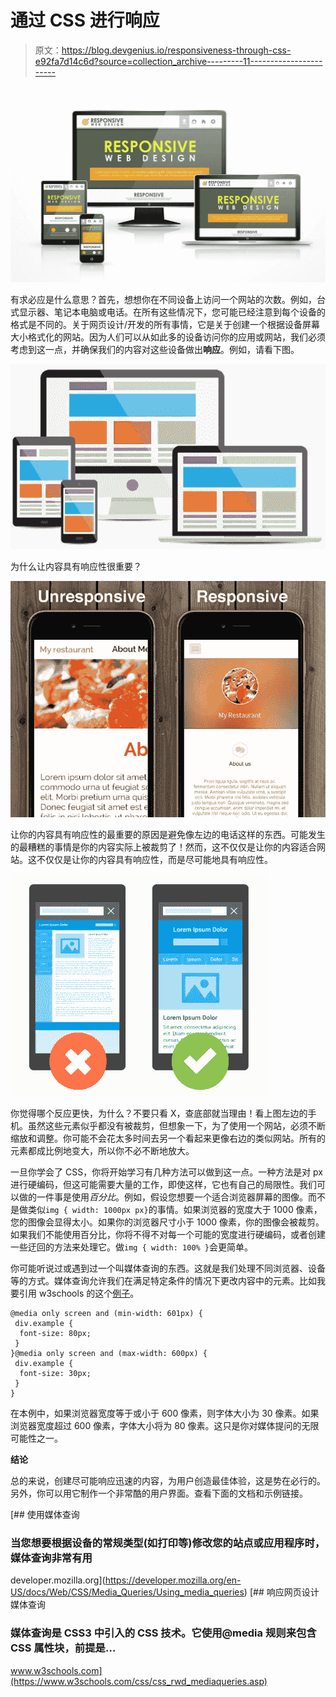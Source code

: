 # 通过 CSS 进行响应

> 原文：<https://blog.devgenius.io/responsiveness-through-css-e92fa7d14c6d?source=collection_archive---------11----------------------->

![](img/3d98d1c2cc05dfa49af9d630ffee1ba4.png)

有求必应是什么意思？首先，想想你在不同设备上访问一个网站的次数。例如，台式显示器、笔记本电脑或电话。在所有这些情况下，您可能已经注意到每个设备的格式是不同的。关于网页设计/开发的所有事情，它是关于创建一个根据设备屏幕大小格式化的网站。因为人们可以从如此多的设备访问你的应用或网站，我们必须考虑到这一点，并确保我们的内容对这些设备做出**响应**。例如，请看下图。

![](img/4af5b1966561bee0f5fccb3198ed6cb6.png)

为什么让内容具有响应性很重要？

![](img/831a6ee5499b2518efcece27780137fc.png)

让你的内容具有响应性的最重要的原因是避免像左边的电话这样的东西。可能发生的最糟糕的事情是你的内容实际上被裁剪了！然而，这不仅仅是让你的内容适合网站。这不仅仅是让你的内容具有响应性，而是尽可能地具有响应性。

![](img/ccaf00e2d14ed87d9fde863fb60b069f.png)

你觉得哪个反应更快，为什么？不要只看 X，查底部就当理由！看上图左边的手机。虽然这些元素似乎都没有被裁剪，但想象一下，为了使用一个网站，必须不断缩放和调整。你可能不会花太多时间去另一个看起来更像右边的类似网站。所有的元素都成比例地变大，所以你不必不断地放大。

一旦你学会了 CSS，你将开始学习有几种方法可以做到这一点。一种方法是对 px 进行硬编码，但这可能需要大量的工作，即使这样，它也有自己的局限性。我们可以做的一件事是使用*百分比*。例如，假设您想要一个适合浏览器屏幕的图像。而不是做类似`img { width: 1000px px}`的事情。如果浏览器的宽度大于 1000 像素，您的图像会显得太小。如果你的浏览器尺寸小于 1000 像素，你的图像会被裁剪。如果我们不能使用百分比，你将不得不对每一个可能的宽度进行硬编码，或者创建一些迂回的方法来处理它。做`img { width: 100% }`会更简单。

你可能听说过或遇到过一个叫媒体查询的东西。这就是我们处理不同浏览器、设备等的方式。媒体查询允许我们在满足特定条件的情况下更改内容中的元素。比如我要引用 w3schools 的这个[例子](https://www.w3schools.com/css/tryit.asp?filename=trycss_mediaqueries_fontsize)。

```
@media only screen and (min-width: 601px) {
 div.example {
  font-size: 80px;
 }
}@media only screen and (max-width: 600px) {
 div.example {
  font-size: 30px;
 }
}
```

在本例中，如果浏览器宽度等于或小于 600 像素，则字体大小为 30 像素。如果浏览器宽度超过 600 像素，字体大小将为 80 像素。这只是你对媒体提问的无限可能性之一。

**结论**

总的来说，创建尽可能响应迅速的内容，为用户创造最佳体验，这是势在必行的。另外，你可以用它制作一个非常酷的用户界面。查看下面的文档和示例链接。

[](https://developer.mozilla.org/en-US/docs/Web/CSS/Media_Queries/Using_media_queries) [## 使用媒体查询

### 当您想要根据设备的常规类型(如打印等)修改您的站点或应用程序时，媒体查询非常有用

developer.mozilla.org](https://developer.mozilla.org/en-US/docs/Web/CSS/Media_Queries/Using_media_queries) [](https://www.w3schools.com/css/css_rwd_mediaqueries.asp) [## 响应网页设计媒体查询

### 媒体查询是 CSS3 中引入的 CSS 技术。它使用@media 规则来包含 CSS 属性块，前提是…

www.w3schools.com](https://www.w3schools.com/css/css_rwd_mediaqueries.asp)